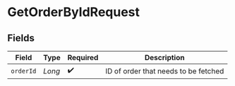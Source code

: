 # GetOrderByIdRequest


## Fields

| Field                                | Type                                 | Required                             | Description                          |
| ------------------------------------ | ------------------------------------ | ------------------------------------ | ------------------------------------ |
| `orderId`                            | *Long*                               | :heavy_check_mark:                   | ID of order that needs to be fetched |